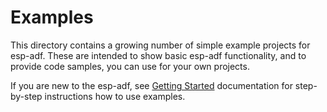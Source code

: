 # Examples

This directory contains a growing number of simple example projects for esp-adf. These are intended to show basic esp-adf functionality, and to provide code samples, you can use for your own projects.

If you are new to the esp-adf, see [Getting Started](https://docs.espressif.com/projects/esp-adf/en/latest/get-started/index.html) documentation for step-by-step instructions how to use examples.

